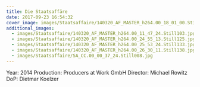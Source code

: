 ```yaml
---
title: Die Staatsaffäre
date: 2017-09-23 16:54:32
cover_image: images/Staatsaffaire/140320_AF_MASTER_h264.00_18_01_00.Still118.jpg
additional_images:
  - images/Staatsaffaire/140320_AF_MASTER_h264.00_11_47_24.Still103.jpg
  - images/Staatsaffaire/140320_AF_MASTER_h264.00_24_55_13.Still125.jpg
  - images/Staatsaffaire/140320_AF_MASTER_h264.00_25_53_24.Still133.jpg
  - images/Staatsaffaire/140320_AF_MASTER_h264.00_26_30_11.Still138.jpg
  - images/Staatsaffaire/SA_CC.00_00_37_24.Still008.jpg
---
```


Year: 2014
Production: Producers at Work GmbH
Director: Michael Rowitz
DoP: Dietmar Koelzer
